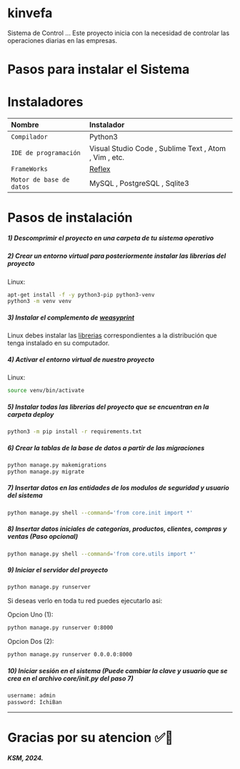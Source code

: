 # kinvefa
Sistema de Control
...
Este proyecto inicia con la necesidad de controlar las operaciones diarias en las empresas.


# Pasos para instalar el Sistema

# Instaladores
| Nombre                   | Instalador                                                                                                                                                                                                                     |
|:-------------------------|:-------------------------------------------------------------------------------------------------------------------------------------------------------------------------------------------------------------------------------| 
| `Compilador`             | Python3                                               |
| `IDE de programación`    | Visual Studio Code , Sublime Text , Atom , Vim , etc. |
| `FrameWorks` |  [Reflex](https://reflex.io/ "Reflex")                            |
| `Motor de base de datos` | MySQL , PostgreSQL , Sqlite3                          |

# Pasos de instalación
##### 1) Descomprimir el proyecto en una carpeta de tu sistema operativo
##### 2) Crear un entorno virtual para posteriormente instalar las librerias del proyecto
Linux:
```bash
apt-get install -f -y python3-pip python3-venv
python3 -m venv venv
```

##### 3) Instalar el complemento de [weasyprint](https://weasyprint.org/ "weasyprint")
Linux debes instalar las [librerias](https://doc.courtbouillon.org/weasyprint/stable/first_steps.html#linux "librerias") correspondientes a la distribución que tenga instalado en su computador.

##### 4) Activar el entorno virtual de nuestro proyecto
Linux:
```bash
source venv/bin/activate
```

##### 5) Instalar todas las librerias del proyecto que se encuentran en la carpeta deploy

```bash
python3 -m pip install -r requirements.txt
```

##### 6) Crear la tablas de la base de datos a partir de las migraciones
```bash
python manage.py makemigrations
python manage.py migrate
```

##### 7) Insertar datos en las entidades de los modulos de seguridad y usuario del sistema
```bash
python manage.py shell --command='from core.init import *'
```

##### 8) Insertar datos iniciales de categorías, productos, clientes, compras y ventas (Paso opcional)
```bash
python manage.py shell --command='from core.utils import *'
```

##### 9) Iniciar el servidor del proyecto
```bash
python manage.py runserver 
```

Si deseas verlo en toda tu red puedes ejecutarlo asi:

Opcion Uno (1):
```bash
python manage.py runserver 0:8000
```
Opcion Dos (2):
```bash
python manage.py runserver 0.0.0.0:8000
```

##### 10) Iniciar sesión en el sistema (Puede cambiar la clave y usuario que se crea en el archivo core/init.py del paso 7)
```bash
username: admin
password: IchiBan
```

------------

#  Gracias por su atencion ✅🙏

***KSM, 2024.***


